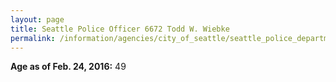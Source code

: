 ```yaml
---
layout: page
title: Seattle Police Officer 6672 Todd W. Wiebke
permalink: /information/agencies/city_of_seattle/seattle_police_department/copbook/6672/
---
```


**Age as of Feb. 24, 2016:** 49
